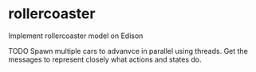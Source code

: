 # rollercoaster
Implement rollercoaster model on Edison

TODO
Spawn multiple cars to advanvce in parallel using threads.
Get the messages to represent closely what actions and states do.
